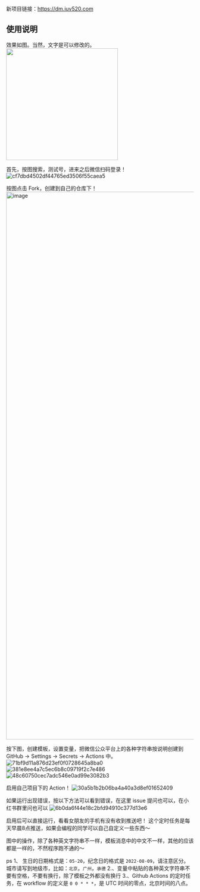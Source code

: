 

新项目链接：https://dm.iuv520.com


## 使用说明

效果如图。当然，文字是可以修改的。
<img src="https://user-images.githubusercontent.com/9566402/183242263-c93517a2-5377-435d-8386-8d47252c9e07.jpg" width="300px" />

首先，按图搜索，测试号，进来之后微信扫码登录！
![cf7dbd4502df44765ed3506f55caea5](https://user-images.githubusercontent.com/9566402/183242272-134e37e7-718d-42dd-9ed7-fca2810e94e6.png)

按图点击 Fork，创建到自己的仓库下！
<img width="1471" alt="image" src="https://user-images.githubusercontent.com/9566402/186087195-d1f2c124-1b59-4ea8-93dc-0b1e31a2e754.png">

按下图，创建模板，设置变量，把微信公众平台上的各种字符串按说明创建到 GitHub -> Settings -> Secrets -> Actions 中。
![71bf9d11a876d23ef0f0728645a8ba0](https://user-images.githubusercontent.com/9566402/183242301-fd6ab30e-bfe5-4245-b2a9-f690184db307.png)
![381e8ee4a7c5ec6b8c09719f2c7e486](https://user-images.githubusercontent.com/9566402/183242295-4dcf06bb-2083-4883-8745-0af753ca805c.png)
![48c60750cec7adc546e0ad99e3082b3](https://user-images.githubusercontent.com/9566402/183242320-18500adc-14e5-4522-a3ad-ae19cc4479bf.png)

启用自己项目下的 Action！
![30a5b1b2b06ba4a40a3d8ef01652409](https://user-images.githubusercontent.com/9566402/183242334-9943c538-ba3d-4d01-8377-d040143b7560.png)

如果运行出现错误，按以下方法可以看到错误，在这里 issue 提问也可以，在小红书群里问也可以
![6b0da6f44e18c2bfd94910c377d13e6](https://user-images.githubusercontent.com/9566402/183242349-1aa5ada6-2ee7-4cf9-a542-4b2dad88b8fe.png)

启用后可以直接运行，看看女朋友的手机有没有收到推送吧！
这个定时任务是每天早晨8点推送，如果会编程的同学可以自己自定义一些东西～

图中的操作，除了各种英文字符串不一样，模板消息中的中文不一样，其他的应该都是一样的，不然程序跑不通的～


ps
1、 生日的日期格式是：`05-20`，纪念日的格式是 `2022-08-09`，请注意区分。城市请写到地级市，比如：`北京`，`广州`，`承德`
2.、变量中粘贴的各种英文字符串不要有空格，不要有换行，除了模板之外都没有换行
3.、Github Actions 的定时任务，在 workflow 的定义是 `0 0 * * *`，是 UTC 时间的零点，北京时间的八点。

